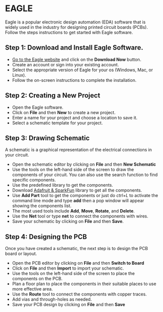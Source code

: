 # EAGLE
Eagle is a popular electronic design automation (EDA) software that is widely used in the industry for designing printed circuit boards (PCBs). Follow the steps instructions to get started with Eagle software.
## Step 1: Download and Install Eagle Software.
- [Go to the Eagle website](https://www.autodesk.com/products/eagle/free-download) and click on the **Download Now** button.
- Create an account or sign into your existing account.
- Select the appropriate version of Eagle for your os (Windows, Mac, or Linux).
- Follow the on-screen instructions to complete the installation.
## Step 2: Creating a New Project
- Open the Eagle software.
- Click on **File** and then **New** to create a new project.
- Enter a name for your project and choose a location to save it.
- Select a schematic template for your project.
## Step 3: Drawing Schematic
A schematic is a graphical representation of the electrical connections in your circuit.
- Open the schematic editor by clicking on **File** and then **New Schematic**
- Use the tools on the left-hand side of the screen to draw the components of your circuit. You can also use the search function to find specific components.
- Use the predefined library to get the components.
- Download [Adafruit & SparkFun](https://www.autodesk.com/products/fusion-360/blog/library-basics-install-use-sparkfun-adafruit-libraries-autodesk-eagle) library to get all the components.
- Use **Add Part** tool to get the components or just do *ctrl+L* to activate the command line mode and type **add** then a pop window will appear showing the components list.
- The most used tools include **Add**, **Move**, **Rotate**, and **Delete**.
- Use the **Net** tool or type **net** to connect the components with wires.
- Save your schematic by clicking on **File** and then **Save**.
## Step 4: Designing the PCB
Once you have created a schematic, the next step is to design the PCB board or layout.
- Open the PCB editor by clicking on **File** and then **Switch to Board**
- Click on **File** and then **Import** to import your schematic.
- Use the tools on the left-hand side of the screen to place the components on the PCB.
- Plan a floor plan to place the components in their suitable places to use more effective area.
- Use the **Route** tool to connect the components with copper traces.
- Add vias and through-holes as needed.
- Save your PCB design by clicking on **File** and then **Save**

